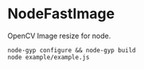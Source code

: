 NodeFastImage
=============

OpenCV Image resize for node.

```
node-gyp configure && node-gyp build
node example/example.js
```